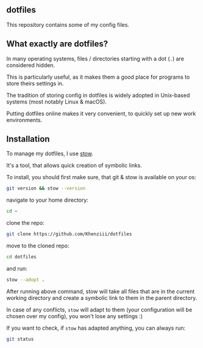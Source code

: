 ## dotfiles

This repository contains some of my config files.

## What exactly are dotfiles?

In many operating systems, files / directories starting with a dot (`.`) are considered hidden.

This is particularly useful, as it makes them a good place for programs to store theirs settings in.

The tradition of storing config in dotfiles is widely adopted in Unix-based systems (most notably Linux & macOS).

Putting dotfiles online makes it very convenient, to quickly set up new work environments.

## Installation

To manage my dotfiles, I use [stow](https://www.gnu.org/software/stow/).

It's a tool, that allows quick creation of symbolic links.

To install, you should first make sure, that git & stow is available on your os:
```bash
git version && stow --version
```

navigate to your home directory:
```bash
cd ~
```

clone the repo:
```bash
git clone https://github.com/Khenziii/dotfiles
```

move to the cloned repo:
```bash
cd dotfiles
```

and run:
```bash
stow --adopt .
```

After running above command, stow will take all files that are in the current working directory and create a symbolic link to them in the parent directory.

In case of any conflicts, `stow` will adapt to them (your configuration will be chosen over my config), you won't lose any settings :)

If you want to check, if `stow` has adapted anything, you can always run:
```bash
git status
```
